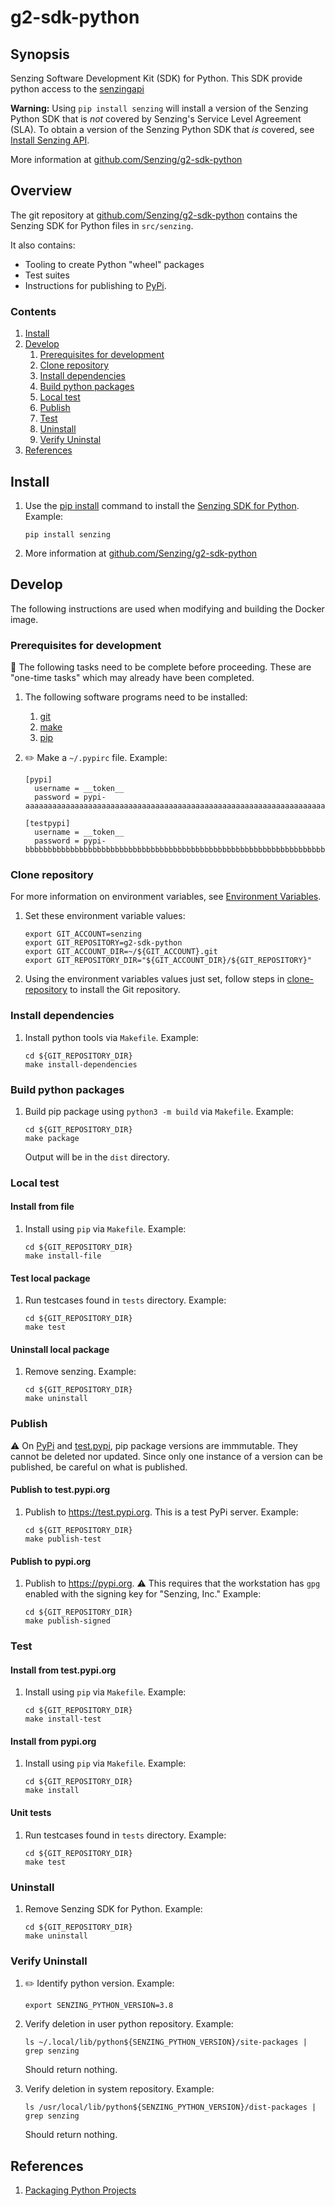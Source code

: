 # g2-sdk-python

## Synopsis

Senzing Software Development Kit (SDK) for Python.
This SDK provide python access to the
[senzingapi](https://senzing.com/senzing-api/)

**Warning:**  Using `pip install senzing` will install a version of the Senzing Python SDK
that is *not* covered by Senzing's Service Level Agreement (SLA).
To obtain a version of the Senzing Python SDK that *is* covered, see
[Install Senzing API](https://hub.senzing.com/knowledge-base/senzingapi/install).

More information at
[github.com/Senzing/g2-sdk-python](https://github.com/Senzing/g2-sdk-python)

## Overview

The git repository  at
[github.com/Senzing/g2-sdk-python](https://github.com/Senzing/g2-sdk-python)
contains the Senzing SDK for Python files in `src/senzing`.

It also contains:

- Tooling to create Python "wheel" packages
- Test suites
- Instructions for publishing to [PyPi](https://pypi.org/).

### Contents

1. [Install](#install)
1. [Develop](#develop)
    1. [Prerequisites for development](#prerequisites-for-development)
    1. [Clone repository](#clone-repository)
    1. [Install dependencies](#install-dependencies)
    1. [Build python packages](#build-python-packages)
    1. [Local test](#local-test)
    1. [Publish](#publish)
    1. [Test](#test)
    1. [Uninstall](#uninstall)
    1. [Verify Uninstal](#verify-uninstall)
1. [References](#references)

## Install

1. Use the [pip install](https://pip.pypa.io/en/stable/cli/pip_install/)
   command to install the
   [Senzing SDK for Python](https://pypi.org/project/senzing/).
   Example:

    ```console
    pip install senzing
    ```

1. More information at
   [github.com/Senzing/g2-sdk-python](https://github.com/Senzing/g2-sdk-python)

## Develop

The following instructions are used when modifying and building the Docker image.

### Prerequisites for development

:thinking: The following tasks need to be complete before proceeding.
These are "one-time tasks" which may already have been completed.

1. The following software programs need to be installed:
    1. [git](https://github.com/Senzing/knowledge-base/blob/main/HOWTO/install-git.md)
    1. [make](https://github.com/Senzing/knowledge-base/blob/main/HOWTO/install-make.md)
    1. [pip](https://github.com/Senzing/knowledge-base/blob/main/HOWTO/install-pip.md)

1. :pencil2: Make a `~/.pypirc` file.
   Example:

    ```console
    [pypi]
      username = __token__
      password = pypi-aaaaaaaaaaaaaaaaaaaaaaaaaaaaaaaaaaaaaaaaaaaaaaaaaaaaaaaaaaaaaaaaaaaaaaaaaaaaaaaaaaaaaaaaaaaaaaaaaaaaaaaaaaaaaaaaaaaaaaaaaaaaaaaaaaaaaaaaaaaaaaaaaaaaaaaaaaaaaaaaaaaaaaaaaaaaaaaaaaaaaaaaaaaa

    [testpypi]
      username = __token__
      password = pypi-bbbbbbbbbbbbbbbbbbbbbbbbbbbbbbbbbbbbbbbbbbbbbbbbbbbbbbbbbbbbbbbbbbbbbbbbbbbbbbbbbbbbbbbbbbbbbbbbbbbbbbbbbbbbbbbbbbbbbbbbbbbbbbbbbbbbbbbbbbbbbbbbbbbbbbbbbbbbbbbbbbbbbbbbbbbbbbbbbbbbbbbbbbbb
    ```

### Clone repository

For more information on environment variables,
see [Environment Variables](https://github.com/Senzing/knowledge-base/blob/main/lists/environment-variables.md).

1. Set these environment variable values:

    ```console
    export GIT_ACCOUNT=senzing
    export GIT_REPOSITORY=g2-sdk-python
    export GIT_ACCOUNT_DIR=~/${GIT_ACCOUNT}.git
    export GIT_REPOSITORY_DIR="${GIT_ACCOUNT_DIR}/${GIT_REPOSITORY}"
    ```

1. Using the environment variables values just set, follow steps in [clone-repository](https://github.com/Senzing/knowledge-base/blob/main/HOWTO/clone-repository.md) to install the Git repository.

### Install dependencies

1. Install python tools via `Makefile`.
   Example:

    ```console
    cd ${GIT_REPOSITORY_DIR}
    make install-dependencies
    ```

### Build python packages

1. Build pip package using `python3 -m build` via `Makefile`.
   Example:

    ```console
    cd ${GIT_REPOSITORY_DIR}
    make package
    ```

   Output will be in the `dist` directory.

### Local test

#### Install from file

1. Install using `pip` via `Makefile`.
   Example:

    ```console
    cd ${GIT_REPOSITORY_DIR}
    make install-file
    ```

#### Test local package

1. Run testcases found in `tests` directory.
   Example:

    ```console
    cd ${GIT_REPOSITORY_DIR}
    make test
    ```

#### Uninstall local package

1. Remove senzing.
   Example:

    ```console
    cd ${GIT_REPOSITORY_DIR}
    make uninstall
    ```

### Publish

:warning:  On [PyPi](https://pypi.org/) and
[test.pypi](https://test.pypi.org/),
pip package versions are immmutable.
They cannot be deleted nor updated.
Since only one instance of a version can be published,
be careful on what is published.

#### Publish to test.pypi.org

1. Publish to <https://test.pypi.org>.
   This is a test PyPi server.
   Example:

    ```console
    cd ${GIT_REPOSITORY_DIR}
    make publish-test
    ```

#### Publish to pypi.org

1. Publish to <https://pypi.org>.
   :warning: This requires that the workstation has `gpg` enabled with
   the signing key for "Senzing, Inc."
   Example:

    ```console
    cd ${GIT_REPOSITORY_DIR}
    make publish-signed
    ```

### Test

#### Install from test.pypi.org

1. Install using `pip` via `Makefile`.
   Example:

    ```console
    cd ${GIT_REPOSITORY_DIR}
    make install-test
    ```

#### Install from pypi.org

1. Install using `pip` via `Makefile`.
   Example:

    ```console
    cd ${GIT_REPOSITORY_DIR}
    make install
    ```

#### Unit tests

1. Run testcases found in `tests` directory.
   Example:

    ```console
    cd ${GIT_REPOSITORY_DIR}
    make test
    ```

### Uninstall

1. Remove Senzing SDK for Python.
   Example:

    ```console
    cd ${GIT_REPOSITORY_DIR}
    make uninstall
    ```

### Verify Uninstall

1. :pencil2: Identify python version.
   Example:

    ```console
    export SENZING_PYTHON_VERSION=3.8
    ```

1. Verify deletion in user python repository.
   Example:

    ```console
    ls ~/.local/lib/python${SENZING_PYTHON_VERSION}/site-packages | grep senzing
    ```

   Should return nothing.

1. Verify deletion in system repository.
   Example:

    ```console
    ls /usr/local/lib/python${SENZING_PYTHON_VERSION}/dist-packages | grep senzing
    ```

   Should return nothing.

## References

1. [Packaging Python Projects](https://packaging.python.org/tutorials/packaging-projects/)
